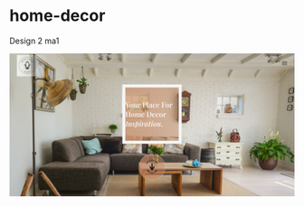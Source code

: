 # home-decor

Design 2 ma1

![image](https://github.com/matshel/home-decor/blob/master/images/home-decor.png)
